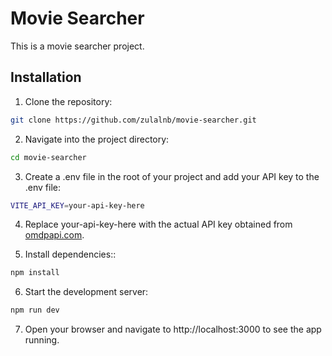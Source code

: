 
# Movie Searcher

This is a movie searcher project.
## Installation

1. Clone the repository:

```bash
git clone https://github.com/zulalnb/movie-searcher.git
```
    
2. Navigate into the project directory:

```bash
cd movie-searcher
```

3. Create a .env file in the root of your project and add your API key to the .env file:

```bash
VITE_API_KEY=your-api-key-here
```

4.	Replace your-api-key-here with the actual API key obtained from [omdpapi.com](https://www.omdbapi.com/).

5. Install dependencies::

```bash
npm install
```

6. Start the development server:

```bash
npm run dev
```

7. Open your browser and navigate to http://localhost:3000 to see the app running.
